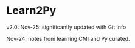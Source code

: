 Learn2Py
========

v2.0: Nov-25: significantly updated with Git info 

Nov-24: notes from learning CMI and Py curated. 
